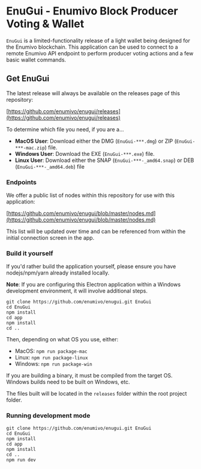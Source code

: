 # EnuGui - Enumivo Block Producer Voting & Wallet

`EnuGui` is a limited-functionality release of a light wallet being designed for the Enumivo blockchain. This application can be used to connect to a remote Enumivo API endpoint to perform producer voting actions and a few basic wallet commands.

## Get EnuGui

The latest release will always be available on the releases page of this repository:

[https://github.com/enumivo/enugui/releases](https://github.com/enumivo/enugui/releases)

To determine which file you need, if you are a...

- **MacOS User**: Download either the DMG (`EnuGui-***.dmg`) or ZIP (`EnuGui-***-mac.zip`) file.
- **Windows User**: Download the EXE (`EnuGui-***.exe`) file.
- **Linux User**: Download either the SNAP (`EnuGui-***-_amd64.snap`) or DEB (`EnuGui-***-_amd64.deb`) file

### Endpoints

We offer a public list of nodes within this repository for use with this application:

[https://github.com/enumivo/enugui/blob/master/nodes.md](https://github.com/enumivo/enugui/blob/master/nodes.md)

This list will be updated over time and can be referenced from within the initial connection screen in the app.

### Build it yourself

If you'd rather build the application yourself, please ensure you have nodejs/npm/yarn already installed locally.

**Note**: If you are configuring this Electron application within a Windows development environment, it will involve additional steps.

```
git clone https://github.com/enumivo/enugui.git EnuGui
cd EnuGui
npm install
cd app
npm install
cd ..
```

Then, depending on what OS you use, either:

- MacOS: `npm run package-mac`
- Linux: `npm run package-linux`
- Windows: `npm run package-win`

If you are building a binary, it must be compiled from the target OS. Windows builds need to be built on Windows, etc.

The files built will be located in the `releases` folder within the root project folder.

### Running development mode

```
git clone https://github.com/enumivo/enugui.git EnuGui
cd EnuGui
npm install
cd app
npm install
cd ..
npm run dev
```